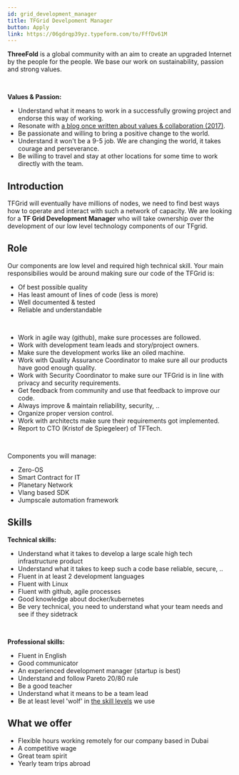 ```yaml
---
id: grid_development_manager
title: TFGrid Develpoment Manager
button: Apply
link: https://06gdrqp39yz.typeform.com/to/FffDv61M
---
```


**ThreeFold** is a global community with an aim to create an upgraded Internet by the people for the people. We base our work on sustainability, passion and strong values.

<br/>

**Values & Passion:**

  - Understand what it means to work in a successfully growing project and endorse this way of working.
  - Resonate with [a blog once written about values & collaboration (2017)](https://threefold.io/info/threefold#/threefold__kristof_build_a_better_world_values_collaboration?id=change-is-good).
  - Be passionate and willing to bring a positive change to the world.
  - Understand it won't be a 9-5 job. We are changing the world, it takes courage and perseverance.
  - Be willing to travel and stay at other locations for some time to work directly with the team.

## Introduction

TFGrid will eventually have millions of nodes, we need to find best ways how to operate and interact with such a network of capacity.
We are looking for a **TF Grid Development Manager** who will take ownership over the development of our low level technology components of our TFgrid.

## Role

Our components are low level and required high technical skill. Your main responsibilies would be around making sure our code of the TFGrid is:
- Of best possible quality
- Has least amount of lines of code (less is more)
- Well documented & tested
- Reliable and understandable

<br/>

- Work in agile way (github), make sure processes are followed.
- Work with development team leads and story/project owners.
- Make sure the development works like an oiled machine.
- Work with Quality Assurance Coordinator to make sure all our products have good enough quality.
- Work with Security Coordinator to make sure our TFGrid is in line with privacy and security requirements.
- Get feedback from community and use that feedback to improve our code.
- Always improve & maintain reliability, security, ..
- Organize proper version control.
- Work with architects make sure their requirements got implemented.
- Report to CTO (Kristof de Spiegeleer) of TFTech.

<br/>

Components you will manage:
- Zero-OS
- Smart Contract for IT
- Planetary Network
- Vlang based SDK
- Jumpscale automation framework


## Skills

**Technical skills:**
  - Understand what it takes to develop a large scale high tech infrastructure product
  - Understand what it takes to keep such a code base reliable, secure, ..
  - Fluent in at least 2 development languages
  - Fluent with Linux
  - Fluent with github, agile processes
  - Good knowledge about docker/kubernetes
  - Be very technical, you need to understand what your team needs and see if they sidetrack

<br/>

**Professional skills:**
  - Fluent in English
  - Good communicator
  - An experienced development manager (startup is best)
  - Understand and follow Pareto 20/80 rule
  - Be a good teacher
  - Understand what it means to be a team lead
  - Be at least level 'wolf' in [the skill levels](https://threefold.io/info/threefold#/threefold__p2p_awareness_level) we use


## What we offer

- Flexible hours working remotely for our company based in Dubai
- A competitive wage
- Great team spirit
- Yearly team trips abroad
